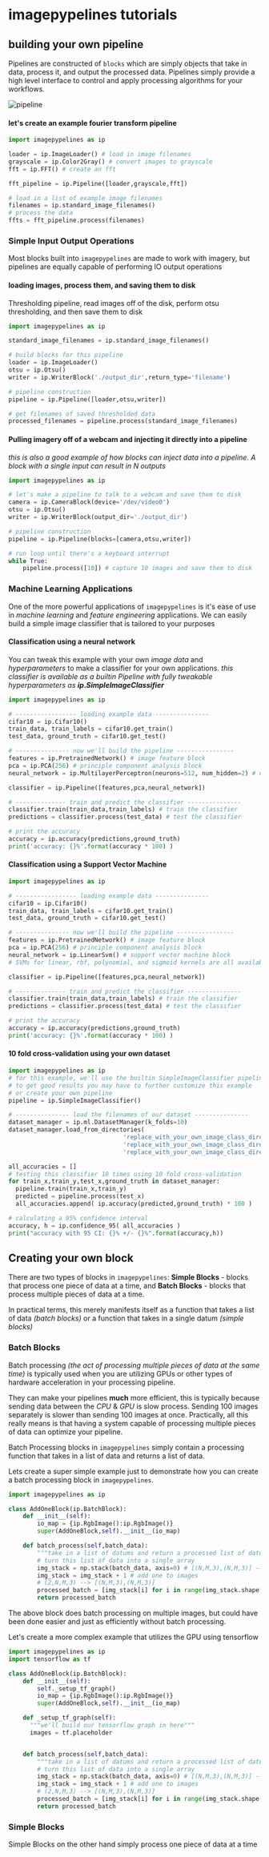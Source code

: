 # imagepypelines tutorials

## building your own pipeline
Pipelines are constructed of `blocks` which are simply objects that take in data,
process it, and output the processed data. Pipelines simply provide a high level
interface to control and apply processing algorithms for your workflows.

![pipeline](./docs/images/pipeline-example.png "pipeline example")

#### let's create an example fourier transform pipeline
```python
import imagepypelines as ip

loader = ip.ImageLoader() # load in image filenames
grayscale = ip.Color2Gray() # convert images to grayscale
fft = ip.FFT() # create an fft

fft_pipeline = ip.Pipeline([loader,grayscale,fft])

# load in a list of example image filenames
filenames = ip.standard_image_filenames()
# process the data
ffts = fft_pipeline.process(filenames)
```

### Simple Input Output Operations
Most blocks built into `imagepypelines` are made to work with imagery, but pipelines
are equally capable of performing IO output operations

#### loading images, process them, and saving them to disk
Thresholding pipeline, read images off of the disk, perform otsu thresholding,
and then save them to disk
```python
import imagepypelines as ip

standard_image_filenames = ip.standard_image_filenames()

# build blocks for this pipeline
loader = ip.ImageLoader()
otsu = ip.Otsu()
writer = ip.WriterBlock('./output_dir',return_type='filename')

# pipeline construction
pipeline = ip.Pipeline([loader,otsu,writer])

# get filenames of saved thresholded data
processed_filenames = pipeline.process(standard_image_filenames)
```


#### Pulling imagery off of a webcam and injecting it directly into a pipeline
_this is also a good example of how blocks can inject data into a pipeline. A block with a single input can result in N outputs_
```python
import imagepypelines as ip

# let's make a pipeline to talk to a webcam and save them to disk
camera = ip.CameraBlock(device='/dev/video0')
otsu = ip.Otsu()
writer = ip.WriterBlock(output_dir='./output_dir')

# pipeline construction
pipeline = ip.Pipeline(blocks=[camera,otsu,writer])

# run loop until there's a keyboard interrupt
while True:
    pipeline.process([10]) # capture 10 images and save them to disk
```
### Machine Learning Applications
One of the more powerful applications of `imagepypelines` is it's ease of use in
_machine learning_ and _feature engineering_ applications. We can easily build
a simple image classifier that is tailored to your purposes

#### Classification using a neural network
You can tweak this example with your own _image data_ and _hyperparameters_ to make a classifier for your own applications.
_this classifier is available as a builtin Pipeline with fully tweakable hyperparameters as **ip.SimpleImageClassifier**_
```python
import imagepypelines as ip

# ----------------- loading example data ---------------
cifar10 = ip.Cifar10()
train_data, train_labels = cifar10.get_train()
test_data, ground_truth = cifar10.get_test()

# --------------- now we'll build the pipeline ----------------
features = ip.PretrainedNetwork() # image feature block
pca = ip.PCA(256) # principle component analysis block
neural_network = ip.MultilayerPerceptron(neurons=512, num_hidden=2) # neural network block

classifier = ip.Pipeline([features,pca,neural_network])

# -------------- train and predict the classifier ---------------
classifier.train(train_data,train_labels) # train the classifier
predictions = classifier.process(test_data) # test the classifier

# print the accuracy
accuracy = ip.accuracy(predictions,ground_truth)
print('accuracy: {}%'.format(accuracy * 100) )
```

#### Classification using a Support Vector Machine
```python
import imagepypelines as ip

# ----------------- loading example data ---------------
cifar10 = ip.Cifar10()
train_data, train_labels = cifar10.get_train()
test_data, ground_truth = cifar10.get_test()

# --------------- now we'll build the pipeline ----------------
features = ip.PretrainedNetwork() # image feature block
pca = ip.PCA(256) # principle component analysis block
neural_network = ip.LinearSvm() # support vector machine block
# SVMs for linear, rbf, polynomial, and sigmoid kernels are all available

classifier = ip.Pipeline([features,pca,neural_network])

# -------------- train and predict the classifier ---------------
classifier.train(train_data,train_labels) # train the classifier
predictions = classifier.process(test_data) # test the classifier

# print the accuracy
accuracy = ip.accuracy(predictions,ground_truth)
print('accuracy: {}%'.format(accuracy * 100) )
```

#### 10 fold cross-validation using your own dataset
```python
import imagepypelines as ip
# for this example, we'll use the builtin SimpleImageClassifier pipeline,
# to get good results you may have to further customize this example
# or create your own pipeline
pipeline = ip.SimpleImageClassifier()

# --------------- load the filenames of our dataset ---------------
dataset_manager = ip.ml.DatasetManager(k_folds=10)
dataset_manager.load_from_directories(
                                'replace_with_your_own_image_class_directory1/',
                                'replace_with_your_own_image_class_directory2/',
                                'replace_with_your_own_image_class_directory3/')

all_accuracies = []
# testing this classifier 10 times using 10 fold cross-validation
for train_x,train_y,test_x,ground_truth in dataset_manager:
  pipeline.train(train_x,train_y)
  predicted = pipeline.process(test_x)
  all_accuracies.append( ip.accuracy(predicted,ground_truth) * 100 )

# calculating a 95% confidence interval
accuracy, h = ip.confidence_95( all_accuracies )
print("accuracy with 95 CI: {}% +/- {}%".format(accuracy,h))
```

## Creating your own block
There are two types of blocks in `imagepypelines`: **Simple Blocks** - blocks that process one piece of data at a time, and **Batch Blocks** - blocks that process multiple pieces of data at a time.

In practical terms, this merely manifests itself as a function that takes a list of data _(batch blocks)_ or a function that takes in a single datum _(simple blocks)_

### Batch Blocks
Batch processing _(the act of processing multiple pieces of data at the same time)_ is typically used when you are utilizing GPUs or other types of hardware acceleration in your processing pipeline.

They can make your pipelines **much** more efficient, this is typically because sending data between the _CPU_ & _GPU_ is slow process. Sending 100 images separately is slower than sending 100 images at once. Practically, all this really means is that having a system capable of processing multiple pieces of data can optimize your pipeline.

Batch Processing blocks in `imagepypelines` simply contain a processing function that takes in a list of data and returns a list of data.

Lets create a super simple example just to demonstrate how you can create a batch processing block in `imagepypelines`.
```python
import imagepypelines as ip

class AddOneBlock(ip.BatchBlock):
    def __init__(self):
        io_map = {ip.RgbImage():ip.RgbImage()}
        super(AddOneBlock,self).__init__(io_map)

    def batch_process(self,batch_data):
        """take in a list of datums and return a processed list of datums"""
        # turn this list of data into a single array
        img_stack = np.stack(batch_data, axis=0) # [(N,M,3),(N,M,3)] --> (2,N,M,3)
        img_stack = img_stack + 1 # add one to images
        # (2,N,M,3) --> [(N,M,3),(N,M,3)]
        processed_batch = [img_stack[i] for i in range(img_stack.shape[0])]
        return processed_batch
```

The above block does batch processing on multiple images, but could have been done easier and just as efficiently without batch processing.

Let's create a more complex example that utilizes the GPU using tensorflow
```python
import imagepypelines as ip
import tensorflow as tf

class AddOneBlock(ip.BatchBlock):
    def __init__(self):
        self._setup_tf_graph()
        io_map = {ip.RgbImage():ip.RgbImage()}
        super(AddOneBlock,self).__init__(io_map)

    def _setup_tf_graph(self):
      """we'll build our tensorflow graph in here"""
      images = tf.placeholder


    def batch_process(self,batch_data):
        """take in a list of datums and return a processed list of datums"""
        # turn this list of data into a single array
        img_stack = np.stack(batch_data, axis=0) # [(N,M,3),(N,M,3)] --> (2,N,M,3)
        img_stack = img_stack + 1 # add one to images
        # (2,N,M,3) --> [(N,M,3),(N,M,3)]
        processed_batch = [img_stack[i] for i in range(img_stack.shape[0])]
        return processed_batch
```



### Simple Blocks
Simple Blocks on the other hand simply process one piece of data at a time

